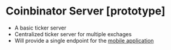 # Coinbinator Server [prototype]

* A basic ticker server
* Centralized ticker server for multiple exchages
* Will provide a single endpoint for the [mobile application](https://github.com/Coinbinator/coinbinator-app)

